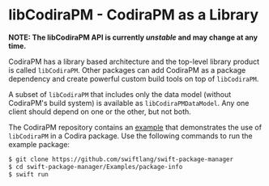 # libCodiraPM - CodiraPM as a Library

**NOTE: The libCodiraPM API is currently _unstable_ and may change at any time.**

CodiraPM has a library based architecture and the top-level library product is
called `libCodiraPM`. Other packages can add CodiraPM as a package dependency and
create powerful custom build tools on top of `libCodiraPM`.

A subset of `libCodiraPM` that includes only the data model (without CodiraPM's
build system) is available as `libCodiraPMDataModel`.  Any one client should
depend on one or the other, but not both.

The CodiraPM repository contains an [example](https://github.com/swiftlang/swift-package-manager/tree/master/Examples/package-info) that demonstrates the use of
`libCodiraPM` in a Codira package. Use the following commands to run the example
package:

```sh
$ git clone https://github.com/swiftlang/swift-package-manager
$ cd swift-package-manager/Examples/package-info
$ swift run
```

